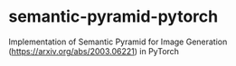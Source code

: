 # semantic-pyramid-pytorch
Implementation of Semantic Pyramid for Image Generation (https://arxiv.org/abs/2003.06221) in PyTorch
